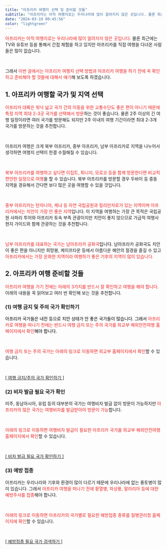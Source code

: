 ```yaml
---
title: "아프리카 여행지 선택 및 준비할 것들"
subtitle: "아프리카는 아직 여행지로는 우리나라에 많이 알려지지 않은 곳입니다. 물론 최근에는 TV와 유튜브 등을 통해서 간접 체험을 하고 있지만 아프리카를 직접 여행을 다녀온 사람들은 많이 없습니다. 아프리카 여행지 선택 방법과 아프리카 여행을 하기 전에 꼭 확인하고 준비해야 할 것들에 대해서 소개하는 글입니다."
date: "2024-03-19 09:45:56"
color: "lightgreen"
---
```



<p><span style="color: #ee2323;">아프리카는 아직 여행지로는 우리나라에 많이 알려지지 않은 곳입니다.</span> 물론 최근에는 TV와 유튜브 등을 통해서 간접 체험을 하고 있지만 아프리카를 직접 여행을 다녀온 사람들은 많이 없습니다.</p>
<br />
<p>그래서 <span style="color: #ee2323;">이번 글에서는 아프리카 여행지 선택 방법과 아프리카 여행을 하기 전에 꼭 확인하고 준비해야 할 것들에 대해서 얘기</span>해 보도록 하겠습니다.</p>


<h2>1. 아프리카 여행할 국가 및 지역 선택</h2>
<p><span style="color: #ee2323;">아프리카 대륙은 워낙 넓고 국가 간의 이동을 위한 교통수단도 좋은 편이 아니기 때문에 특정 지역 최대 2-3곳 국가를 선택해서 방문</span>하는 것이 좋습니다. 물론 2주 이상의 긴 여행 일정이라면 여러 국가를 방문해도 되지만 2주 이내의 여행 기간이라면 최대 2-3개 국가를 방문하는 것을 추천합니다.</p>
<br />
<p>아프리카 여행은 크게 북부 아프리카, 중부 아프리카, 남부 아프리카로 지역을 나누어서 생각하면 여행지 선택이 한결 수월해질 수 있습니다.</p>
<br />
<p><span style="color: #ee2323;">북부 아프리카를 여행하고 싶다면 이집트, 튀니지, 모로코 등을 함께 방문한다면 비교적 편안한 일정으로 여행</span>을 할 수 있습니다. 북부 아프리카를 방문할 경우 두바이 등 중동 지역을 경유해서 간다면 보다 많은 곳을 여행할 수 있을 것입니다.</p>
<br />
<p><span style="color: #ee2323;">중부 아프리카는 탄자니아, 케냐 등 자연 국립공원과 킬리만자로가 있는 지역이며 아프리카에서는 치안이 가장 안 좋은 지역</span>입니다. 이 지역을 여행하는 가장 큰 목적은 국립공원 사파리 투어와 아프리카 토속 부족 관광이지만 치안이 좋지 않으므로 가급적 여행사 현지 가이드와 함께 관광하는 것을 추천합니다.</p>
<br />
<p><span style="color: #ee2323;">남부 아프리카를 대표하는 국가는 남아프라카 공화국<span style="color: #000000;">입니다.</span></span> 남아프라카 공화국도 치안이 좋은 편을 아니지만 희망봉, 케이프타운 등에서 아름다운 해안의 절경을 즐길 수 있고 <span style="color: #ee2323;">아프리카에서는 가장 온화한 지역이라 여행하기 좋은 기후의 지역이 많이 있습니다.</span></p>


<h2> 2. 아프리카 여행 준비할 것들</h2>
<p><span style="color: #ee2323;">아프리카 여행을 가기 전에는 아래의 3가지를 반드시 잘 확인하고 여행을 해야 합니다.</span> 아래의 내용을 꼭 읽어보고 여러 번 확인해 보는 것을 추천합니다.</p>

<h3>(1) 여행 금지 및 주의 국가 확인하기</h3>
<p><span style="color: #000000;">아프리카 국가들은 내전 등으로 치안 상태가 안 좋은 국가들이 많습니다. 그래서 <span style="color: #ee2323;">아프리카로 여행을 떠나기 전에는 반드시 여행 금지 또는 주의 국가를 외교부 해외안전여행 홈페이지에서 확인</span>해야 합니다.</span></p>
<br />
<p><span style="color: #ee2323;">여행 금지 또는 주의 국가는 아래의 링크로 이동하면 외교부 홈페이지에서 확인</span>할 수 있습니다.</p>

<br />
<p><a href="https://www.0404.go.kr/dev/main.mofa">[ 여행 금지/주의 국가 확인하기 ]</a></p>


<h3>(2) 비자 발급 필요 국가 확인</h3>
<p>미주, 동남아시아, 유럽 등의 대부분의 국가는 여행비자 발급 없이 방문이 가능하지만 <span style="color: #ee2323;">아프리카의 많은 국가는 여행비자를 발급받아야 방문이 가능</span>합니다.</p>
<br />
<p><span style="color: #ee2323;">아래의 링크로 이동하면 여행비자 발급이 필요한 아프리카 국가를 외교부 해외안전여행 홈페이지에서 확인</span>할 수 있습니다.</p>

<br />
<p><a href="https://www.0404.go.kr/consulate/visa.jsp">[ 비자 발급 필요 국가 확인하기 ]</a></p>


<h3>(3) 예방 접종</h3>
<p>아프리카는 우리나라와 기후와 환경이 많이 다르기 때문에 우리나라에 없는 풍토병이 많이 있습니다. 그래서 <span style="color: #ee2323;">아프리카 여행을 떠나기 전에 황열병, 파상풍, 말라리아 등에 대한 예방주사를 접종</span>해야 합니다.</p>
<br />
<p><span style="color: #ee2323;">아래의 링크로 이동하면 아프리카의 국가별로 필요한 예방접종 종류를 질병관리청 홈페이지에 확인</span>할 수 있습니다.</p>

<br />
<p><a href="https://nqs.kdca.go.kr/nqs/vaccination.do?gubun=schedule">[ 예방접종 필요 국가 검색하기 ]</a></p>

